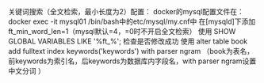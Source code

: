 关键词搜索（全文检索，最小长度为2）配置：
docker的mysql配置文件在：docker exec -it mysql01 /bin/bash中的etc/mysql/my.cnf中
在[mysqld]下添加 ft_min_word_len=1（mysql默认=4，=0时不开启全文检索）
使用 SHOW GLOBAL VARIABLES LIKE '%ft_%'; 检查是否修改成功
使用 alter table book add fulltext index keywords('keywords') with parser ngram    （book为表名， 前keywords为索引名，后keywords为数据库内字段名，with parser ngram设置中文分词 ）